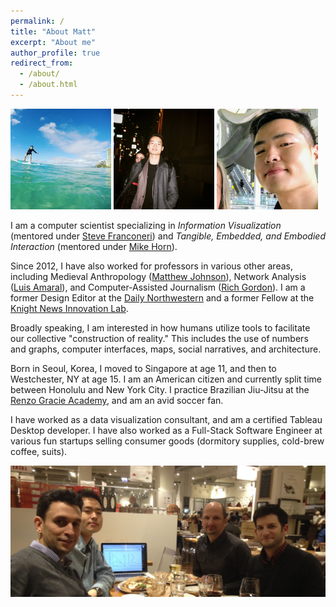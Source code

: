```yaml
---
permalink: /
title: "About Matt"
excerpt: "About me"
author_profile: true
redirect_from: 
  - /about/
  - /about.html
---
```


<p float="left">
  <img src="/images/about1.jpg" style="max-width:32%;" />
  <img src="/images/about2.jpg" style="max-width:32%;" /> 
  <img src="/images/profile.png" style="max-width:32%;" />
</p>

I am a computer scientist specializing in *Information Visualization* (mentored under [Steve Franconeri](http://visualthinking.psych.northwestern.edu/people.html)) and *Tangible, Embedded, and Embodied Interaction* (mentored under [Mike Horn](http://tidal.northwestern.edu/people/mikehorn/)). 

Since 2012, I have also worked for professors in various other areas, including Medieval Anthropology ([Matthew Johnson](https://www.anthropology.northwestern.edu/people/faculty/johnson.html)), Network Analysis ([Luis Amaral](https://amaral.northwestern.edu/people/amaral/)), and Computer-Assisted Journalism ([Rich Gordon](http://www.medill.northwestern.edu/directory/faculty/rich-gordon.html)). I am a former Design Editor at the [Daily Northwestern](https://dailynorthwestern.com/) and a former Fellow at the [Knight News Innovation Lab](https://knightlab.northwestern.edu/).

Broadly speaking, I am interested in how humans utilize tools to facilitate our collective "construction of reality." This includes the use of numbers and graphs, computer interfaces, maps, social narratives, and architecture.

Born in Seoul, Korea, I moved to Singapore at age 11, and then to Westchester, NY at age 15. I am an American citizen and currently split time between Honolulu and New York City. I practice Brazilian Jiu-Jitsu at the [Renzo Gracie Academy](http://www.renzogracie.com/), and am an avid soccer fan. 

I have worked as a data visualization consultant, and am a certified Tableau Desktop developer. I have also worked as a Full-Stack Software Engineer at various fun startups selling consumer goods (dormitory supplies, cold-brew coffee, suits).

![Franconeri, Hong, Kosara, Haroz](images/viscog.jpg)
